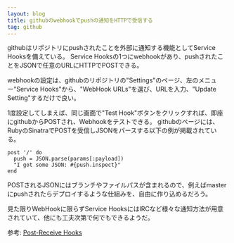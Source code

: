 ```yaml
---
layout: blog
title: githubのwebhookでpushの通知をHTTPで受信する
tag: github
---
```




githubはリポジトリにpushされたことを外部に通知する機能としてService Hooksを備えている。
Service Hooksの1つにwebhookがあり、pushされたことをJSONで任意のURLにHTTPでPOSTできる。

webhookの設定は、githubのリポジトリの"Settings"のページ、左のメニュー"Service Hooks"から、"WebHook URLs"を選び、URLを入力、"Update Setting"するだけで良い。

1度設定してしまえば、同じ画面で"Test Hook"ボタンをクリックすれば、即座にgithubからPOSTされ、Webhookをテストできる。
githubのページには、RubyのSinatraでPOSTを受信しJSONをパースする以下の例が掲載されている。

    post '/' do
      push = JSON.parse(params[:payload])
      "I got some JSON: #{push.inspect}"
    end

POSTされるJSONにはブランチやファイルパスが含まれるので、例えばmasterにpushされたらデプロイするような仕組みを、自由に作り込めるだろう。

見た限りWebHookに限らずService HooksにはIRCなど様々な通知方法が用意されていて、他にも工夫次第で何でもできるようだ。

参考:
[Post-Receive Hooks](https://help.github.com/articles/post-receive-hooks)
